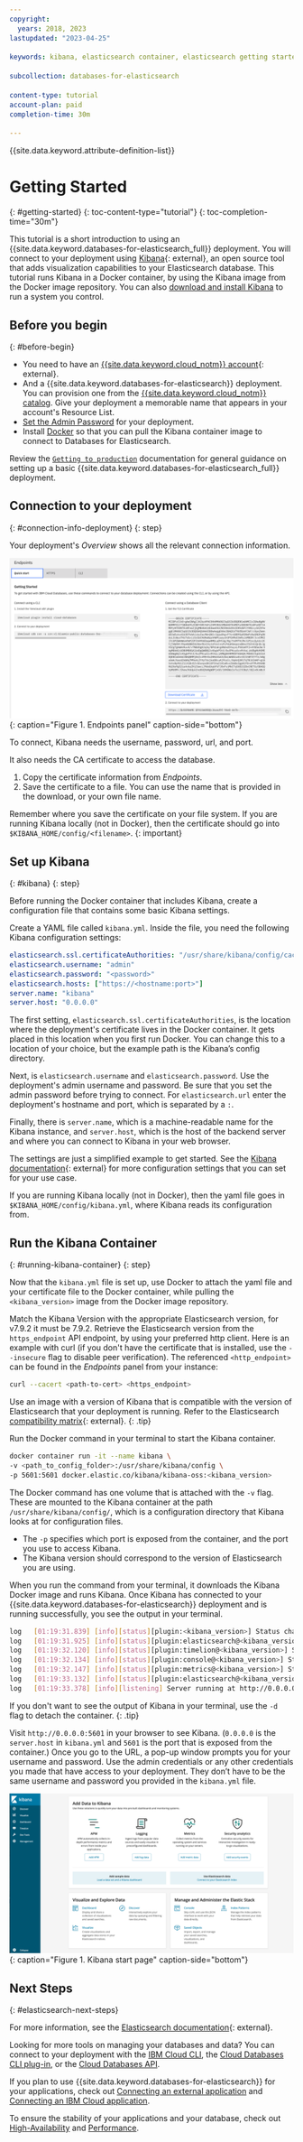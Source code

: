 ```yaml
---
copyright:
  years: 2018, 2023
lastupdated: "2023-04-25"

keywords: kibana, elasticsearch container, elasticsearch getting started

subcollection: databases-for-elasticsearch

content-type: tutorial
account-plan: paid
completion-time: 30m

---
```


{{site.data.keyword.attribute-definition-list}}

# Getting Started
{: #getting-started}
{: toc-content-type="tutorial"}
{: toc-completion-time="30m"}

This tutorial is a short introduction to using an {{site.data.keyword.databases-for-elasticsearch_full}} deployment. You will connect to your deployment using [Kibana](https://www.elastic.co/guide/en/kibana/current/index.html){: external}, an open source tool that adds visualization capabilities to your Elasticsearch database. This tutorial runs Kibana in a Docker container, by using the Kibana image from the Docker image repository. You can also [download and install Kibana](https://www.elastic.co/guide/en/kibana/current/install.html) to run a system you control. 

## Before you begin
{: #before-begin}

- You need to have an [{{site.data.keyword.cloud_notm}} account](https://cloud.ibm.com/registration){: external}.
- And a {{site.data.keyword.databases-for-elasticsearch}} deployment. You can provision one from the [{{site.data.keyword.cloud_notm}} catalog](https://cloud.ibm.com/catalog/databases-for-elasticsearch). Give your deployment a memorable name that appears in your account's Resource List.
- [Set the Admin Password](/docs/databases-for-elasticsearch?topic=databases-for-elasticsearch-admin-password) for your deployment.
- Install [Docker](https://www.docker.com/) so that you can pull the Kibana container image to connect to Databases for Elasticsearch.

Review the [`Getting to production`](/docs/cloud-databases?topic=cloud-databases-best-practices) documentation for general guidance on setting up a basic {{site.data.keyword.databases-for-elasticsearch_full}} deployment.

## Connection to your deployment
{: #connection-info-deployment}
{: step}

Your deployment's _Overview_ shows all the relevant connection information.

![Endpoints panel](images/getting-started-endpoints-panel.png){: caption="Figure 1. Endpoints panel" caption-side="bottom"}

To connect, Kibana needs the username, password, url, and port.

It also needs the CA certificate to access the database. 
   1. Copy the certificate information from _Endpoints_.
   2. Save the certificate to a file. You can use the name that is provided in the download, or your own file name.

Remember where you save the certificate on your file system. If you are running Kibana locally (not in Docker), then the certificate should go into `$KIBANA_HOME/config/<filename>`.
{: important}

## Set up Kibana
{: #kibana}
{: step}

Before running the Docker container that includes Kibana, create a configuration file that contains some basic Kibana settings.

Create a YAML file called `kibana.yml`. Inside the file, you need the following Kibana configuration settings:
```yaml
elasticsearch.ssl.certificateAuthorities: "/usr/share/kibana/config/cacert"
elasticsearch.username: "admin"
elasticsearch.password: "<password>"
elasticsearch.hosts: ["https://<hostname:port>"]
server.name: "kibana"
server.host: "0.0.0.0"
```

The first setting, `elasticsearch.ssl.certificateAuthorities`, is the location where the deployment's certificate lives in the Docker container. It gets placed in this location when you first run Docker. You can change this to a location of your choice, but the example path is the Kibana’s config directory.

Next, is `elasticsearch.username` and `elasticsearch.password`. Use the deployment's admin username and password. Be sure that you set the admin password before trying to connect. For `elasticsearch.url` enter the deployment's hostname and port, which is separated by a `:`. 

Finally, there is `server.name`, which is a machine-readable name for the Kibana instance, and `server.host`, which is the host of the backend server and where you can connect to Kibana in your web browser.

The settings are just a simplified example to get started. See the [Kibana documentation](https://www.elastic.co/guide/en/kibana/current/settings.html){: external} for more configuration settings that you can set for your use case.

If you are running Kibana locally (not in Docker), then the yaml file goes in `$KIBANA_HOME/config/kibana.yml`, where Kibana reads its configuration from.

## Run the Kibana Container
{: #running-kibana-container}
{: step}

Now that the `kibana.yml` file is set up, use Docker to attach the yaml file and your certificate file to the Docker container, while pulling the `<kibana_version>` image from the Docker image repository. 

Match the Kibana Version with the appropriate Elasticsearch version, for v7.9.2 it must be 7.9.2. Retrieve the Elasticsearch version from the `https_endpoint` API endpoint, by using your preferred http client. Here is an example with curl (if you don't have the certificate that is installed, use the `--insecure` flag to disable peer verification). The referenced `<http_endpoint>` can be found in the _Endpoints_ panel from your instance:

```sh
curl --cacert <path-to-cert> <https_endpoint>
```

Use an image with a version of Kibana that is compatible with the version of Elasticsearch that your deployment is running. Refer to the Elasticsearch [compatibility matrix](https://www.elastic.co/support/matrix#matrix_compatibility){: external}.
{: .tip}

Run the Docker command in your terminal to start the Kibana container.
```sh
docker container run -it --name kibana \
-v <path_to_config_folder>:/usr/share/kibana/config \
-p 5601:5601 docker.elastic.co/kibana/kibana-oss:<kibana_version>
```

The Docker command has one volume that is attached with the `-v` flag. These are mounted to the Kibana container at the path `/usr/share/kibana/config/`, which is a configuration directory that Kibana looks at for configuration files. 
- The `-p` specifies which port is exposed from the container, and the port you use to access Kibana.
- The Kibana version should correspond to the version of Elasticsearch you are using.

When you run the command from your terminal, it downloads the Kibana Docker image and runs Kibana. 
Once Kibana has connected to your {{site.data.keyword.databases-for-elasticsearch}} deployment and is running successfully, you see the output in your terminal.
```sh
log   [01:19:31.839] [info][status][plugin:<kibana_version>] Status changed from uninitialized to green - Ready
log   [01:19:31.925] [info][status][plugin:elasticsearch@<kibana_version>] Status changed from uninitialized to yellow - Waiting for Elasticsearch
log   [01:19:32.120] [info][status][plugin:timelion@<kibana_version>] Status changed from uninitialized to green - Ready
log   [01:19:32.134] [info][status][plugin:console@<kibana_version>] Status changed from uninitialized to green - Ready
log   [01:19:32.147] [info][status][plugin:metrics@<kibana_version>] Status changed from uninitialized to green - Ready
log   [01:19:33.132] [info][status][plugin:elasticsearch@<kibana_version>] Status changed from yellow to green - Ready
log   [01:19:33.378] [info][listening] Server running at http://0.0.0.0:5601
```

If you don't want to see the output of Kibana in your terminal, use the `-d` flag to detach the container.
{: .tip}

Visit `http://0.0.0.0:5601` in your browser to see Kibana. (`0.0.0.0` is the `server.host` in `kibana.yml` and `5601` is the port that is exposed from the container.) Once you go to the URL, a pop-up window prompts you for your username and password. Use the admin credentials or any other credentials you made that have access to your deployment. They don’t have to be the same username and password you provided in the `kibana.yml` file.

![Kibana Start Page](images/getting-started-kibana-start.png){: caption="Figure 1. Kibana start page" caption-side="bottom"}

## Next Steps
{: #elasticsearch-next-steps}

For more information, see the [Elasticsearch documentation](https://www.elastic.co/guide/en/elasticsearch/reference/current/index.html){: external}. 

Looking for more tools on managing your databases and data? You can connect to your deployment with the [IBM Cloud CLI](/docs/cli?topic=cli-install-ibmcloud-cli), the [Cloud Databases CLI plug-in](/docs/databases-cli-plugin?topic=databases-cli-plugin-cdb-reference), or the [Cloud Databases API](https://cloud.ibm.com/apidocs/cloud-databases-api).

If you plan to use {{site.data.keyword.databases-for-elasticsearch}} for your applications, check out [Connecting an external application](/docs/databases-for-elasticsearch?topic=databases-for-elasticsearch-external-app) and [Connecting an IBM Cloud application](/docs/databases-for-elasticsearch?topic=databases-for-elasticsearch-ibmcloud-app).

To ensure the stability of your applications and your database, check out [High-Availability](/docs/databases-for-elasticsearch?topic=databases-for-elasticsearch-high-availability) and [Performance](/docs/databases-for-elasticsearch?topic=databases-for-elasticsearch-performance).
